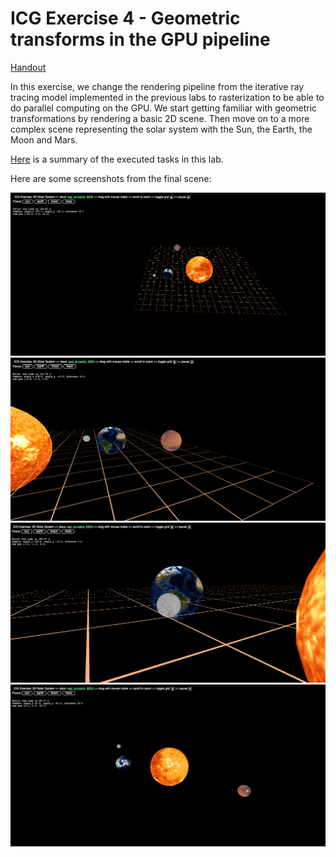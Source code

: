 # ICG Exercise 4 - Geometric transforms in the GPU pipeline
[Handout](https://htmlpreview.github.io/?https://github.com/jonasblanc/ComputerGraphicProject/blob/master/icg_exercise_4/exercise4.html)

In this exercise, we change the rendering pipeline from the iterative ray tracing model implemented in the previous labs to rasterization to be able to do parallel computing on the GPU. We start getting familiar with geometric transformations by rendering a basic 2D scene. Then move on to a more complex scene representing the solar system with the Sun, the Earth, the Moon and Mars.

[Here](./report/README.md) is a summary of the executed tasks in this lab.

Here are some screenshots from the final scene:

![result](./report/Earth.png)
![result](./report/Mars.png)  
![result](./report/Moon.png)
![result](./report/Sun.png)

